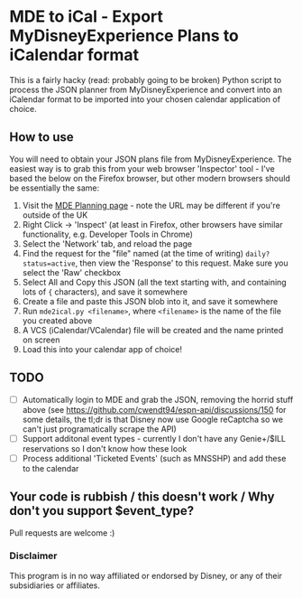 # MDE to iCal - Export MyDisneyExperience Plans to iCalendar format
This is a fairly hacky (read: probably going to be broken) Python script to process the JSON planner from MyDisneyExperience and convert into an iCalendar format to be imported into your chosen calendar application of choice.


## How to use
You will need to obtain your JSON plans file from MyDisneyExperience. The easiest way is to grab this from your web browser 'Inspector' tool - I've based the below on the Firefox browser, but other modern browsers should be essentially the same:

  1. Visit the [MDE Planning page](https://www.disneyworld.co.uk/plan/) - note the URL may be different if you're outside of the UK
  2. Right Click -> 'Inspect' (at least in Firefox, other browsers have similar functionality, e.g. Developer Tools in Chrome)
  3. Select the 'Network' tab, and reload the page
  4. Find the request for the "file" named (at the time of writing) `daily?status=active`, then view the 'Response' to this request. Make sure you select the 'Raw' checkbox
  5. Select All and Copy this JSON (all the text starting with, and containing lots of `{` characters), and save it somewhere
  6. Create a file and paste this JSON blob into it, and save it somewhere
  7. Run `mde2ical.py <filename>`, where `<filename>` is the name of the file you created above
  8. A VCS (iCalendar/VCalendar) file will be created and the name printed on screen
  9. Load this into your calendar app of choice!
  
  
## TODO
  - [ ] Automatically login to MDE and grab the JSON, removing the horrid stuff above (see https://github.com/cwendt94/espn-api/discussions/150 for some details, the tl;dr is that Disney now use Google reCaptcha so we can't just programatically scrape the API)
  - [ ] Support additonal event types - currently I don't have any Genie+/$ILL reservations so I don't know how these look
  - [ ] Process additional 'Ticketed Events' (such as MNSSHP) and add these to the calendar

## Your code is rubbish / this doesn't work / Why don't you support $event_type?
Pull requests are welcome :)

### Disclaimer
This program is in no way affiliated or endorsed by Disney, or any of their subsidiaries or affiliates.
